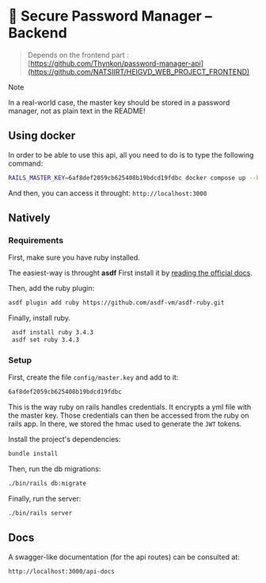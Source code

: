 # 🔐 Secure Password Manager – Backend

> Depends on the frontend part : [https://github.com/Thynkon/password-manager-api](https://github.com/NATSIIRT/HEIGVD_WEB_PROJECT_FRONTEND)

> [!NOTE]  
> In a real-world case, the master key should be stored in a password manager, not as plain text in the README!

## Using docker

In order to be able to use this api, all you need to do is to type the following command:

```sh
RAILS_MASTER_KEY=6af8def2059cb625408b19bdcd19fdbc docker compose up --build
```

And then, you can access it throught: `http://localhost:3000`

## Natively

### Requirements

First, make sure you have ruby installed.

The easiest-way is throught **asdf**
First install it by [reading the official docs](https://asdf-vm.com/guide/getting-started.html).

Then, add the ruby plugin:

```sh
asdf plugin add ruby https://github.com/asdf-vm/asdf-ruby.git
```

Finally, install ruby.

```sh
 asdf install ruby 3.4.3
 asdf set ruby 3.4.3
```

### Setup

First, create the file `config/master.key` and add to it:
```txt
6af8def2059cb625408b19bdcd19fdbc
```

This is the way ruby on rails handles credentials. It encrypts a yml file with the master key. Those credentials can then be accessed from the ruby on rails app. In there, we stored the hmac used to generate the `JWT` tokens.

Install the project's dependencies:

```sh
bundle install
```


Then, run the db migrations:

```sh
./bin/rails db:migrate
```

Finally, run the server:

```sh
./bin/rails server
```

## Docs

A swagger-like documentation (for the api routes) can be consulted at:

`http://localhost:3000/api-docs`
